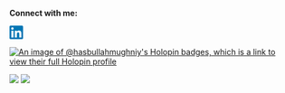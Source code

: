 **Connect with me:**

<a href="https://www.linkedin.com/in/hasbullah-mughniy">
<img src="data:image/png;base64,iVBORw0KGgoAAAANSUhEUgAAABgAAAAYCAYAAADgdz34AAAACXBIWXMAAAsTAAALEwEAmpwYAAABE0lEQVR4nO2WPUoEQRCFn0YmCsvmBoLgATQzMJIVzc28xVS10cR6BL2DyOyrCUw00FwEE8HAH7yCosLI6DJjT7IsWx1pw4Omqvt9dFVDN6Dchtgz1Cpf8QliW/ieuJvbj4SPSGauI3UCV9gvVhDYg9ihP6A2b0Y1A+GtLyCc9FsA6v5cOJeIB615uQ7hh3cPKohdQ3kG5XuKJk8o3kCNEF5C+DoekNlOpwdvo9xeE8vLBajdIbPVaG12Og/hsQPgfA6BS9G63zevezEmBowbwXanB4RyDWoPUPuE8ijKZcPl6QHCIq51sdjC2XMA2H0MGG40uTyf9TjBS7QvlJvxvn+A/N0SaQIh+aNffy1SQGrzwMEXSiG0cNbBh4IAAAAASUVORK5CYII=">
</a>

[![An image of @hasbullahmughniy's Holopin badges, which is a link to view their full Holopin profile](https://holopin.me/hasbullahmughniy)](https://holopin.io/@hasbullahmughniy)  

<img src="https://github-readme-stats.vercel.app/api?username=hasbullah-mughniy&show_icons=true&theme=algolia&hide_border=true&count_private=true&line_height=27"/>

<img src="https://github-readme-stats.vercel.app/api/top-langs/?username=hasbullah-mughniy&theme=algolia&hide_border=true&langs_count=5&count_private=true&hide=blade,scss,css&exclude_repo=badaso"/>
